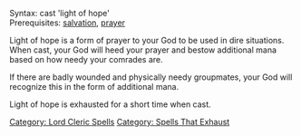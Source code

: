 Syntax: cast 'light of hope'  
Prerequisites: [salvation](Salvation.md "wikilink"),
[prayer](prayer "wikilink")

Light of hope is a form of prayer to your God to be used in dire
situations. When cast, your God will heed your prayer and bestow
additional mana based on how needy your comrades are.

If there are badly wounded and physically needy groupmates, your God
will recognize this in the form of additional mana.

Light of hope is exhausted for a short time when cast.

[Category: Lord Cleric Spells](Category:_Lord_Cleric_Spells "wikilink")
[Category: Spells That
Exhaust](Category:_Spells_That_Exhaust "wikilink")
